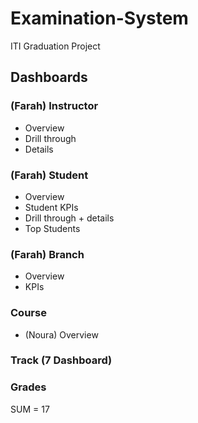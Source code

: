 # Examination-System
ITI Graduation Project</br>

## Dashboards
### (Farah) Instructor 
- Overview
- Drill through
- Details
### (Farah) Student 
- Overview
- Student KPIs
- Drill through + details
- Top Students
### (Farah) Branch 
- Overview
- KPIs
### Course 
- (Noura) Overview
### Track (7 Dashboard)
### Grades
SUM = 17
